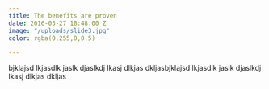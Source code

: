 ```yaml
---
title: The benefits are proven
date: 2016-03-27 18:48:00 Z
image: "/uploads/slide3.jpg"
color: rgba(0,255,0,0.5)

---
```


bjklajsd lkjasdlk jaslk djaslkdj lkasj dlkjas dkljasbjklajsd lkjasdlk jaslk djaslkdj lkasj dlkjas dkljas
